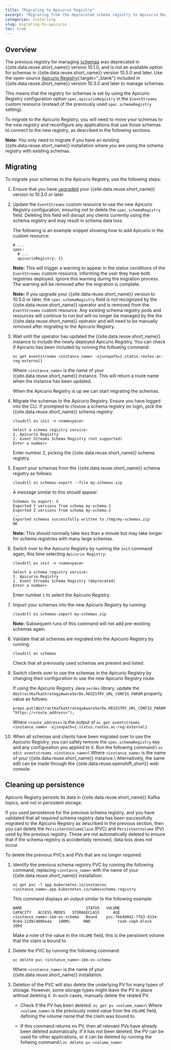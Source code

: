 ```yaml
---
title: "Migrating to Apicurio Registry"
excerpt: "Migrating from the deprecated schema registry to Apicurio Registry."
categories: installing
slug: migrating-to-apicurio
toc: true
---
```


## Overview

The previous registry for managing [schemas](../../schemas/overview/) was deprecated in {{site.data.reuse.short_name}} version 10.1.0, and is not an available option for schemas in {{site.data.reuse.short_name}} version 10.5.0 and later. Use the open-source [Apicurio Registry](https://www.apicur.io/registry/docs/apicurio-registry/2.3.x/index.html){:target="_blank"} included in {{site.data.reuse.short_name}} version 10.3.0 and later to manage schemas.

This means that the registry for schemas is set by using the Apicurio Registry configuration option `spec.apicurioRegistry` in the `EventStreams` custom resource (instead of the previously used `spec.schemaRegistry` setting).

To migrate to the Apicurio Registry, you will need to move your schemas to the new registry and reconfigure any applications that use those schemas to connect to the new registry, as described in the following sections.

**Note:** You only need to migrate if you have an existing {{site.data.reuse.short_name}} installation where you are using the schema registry with existing schemas.

## Migrating

To migrate your schemas to the Apicurio Registry, use the following steps:

1. Ensure that you have [upgraded](../../installing/upgrading/) your {{site.data.reuse.short_name}} version to 10.3.0 or later.
2. Update the `EventStreams` custom resource to use the new Apicurio Registry configuration, ensuring not to delete the `spec.schemaRegistry` field. Deleting this field will disrupt any clients currently using the schema registry and may result in schema data loss.

   The following is an example snippet showing how to add Apicurio in the custom resource:

   ```
   # ...
   spec:
     # ...
     apicurioRegistry: {}
   ```

   **Note:** This will trigger a warning to appear in the status conditions of the `EventStreams` custom resource, informing the user they have both registries deployed. Ignore this warning during the migration process. The warning will be removed after the migration is complete.

   **Note:** If you upgrade your {{site.data.reuse.short_name}} version to 10.5.0 or later, the `spec.schemaRegistry` field is not recognized by the {{site.data.reuse.short_name}} operator and is removed from the `EventStreams` custom resource. Any existing schema registry pods and resources will continue to run but will no longer be managed by the the {{site.data.reuse.short_name}} operator and will need to be manually removed after migrating to the Apicurio Registry.

3. Wait until the operator has updated the {{site.data.reuse.short_name}} instance to include the newly deployed Apicurio Registry. You can check if Apicurio has been included by running the following command:

   `oc get eventstreams <instance_name> -ojsonpath={.status.routes.ac-reg-external}`

   Where `<instance_name>` is the name of your {{site.data.reuse.short_name}} instance. This will return a route name when the instance has been updated.

   When the Apicurio Registry is up we can start migrating the schemas.

4. Migrate the schemas to the Apicurio Registry. Ensure you have logged into the CLI. If prompted to choose a schema registry on login, pick the {{site.data.reuse.short_name}} schema registry:

   ```
   cloudctl es init -n <namespace>

   Select a schema registry service:
   1. Apicurio Registry
   2. Event Streams Schema Registry (not supported)
   Enter a number>
   ```

   Enter number 2, picking the {{site.data.reuse.short_name}} schema registry.

5. Export your schemas from the {{site.data.reuse.short_name}} schema registry as follows:

   `cloudctl es schemas-export --file my-schemas.zip`

   A message similar to this should appear:
   ```
   Schemas to export: X
   Exported Y versions from schema my-schema-1
   Exported Z versions from schema my-schema-2
   ...
   Exported schemas successfully written to /tmp/my-schemas.zip
   OK
   ```
   **Note:** This should normally take less than a minute but may take longer for schema registries with many large schemas.

6. Switch over to the Apicurio Registry by running the `init` command again, this time selecting `Apicurio Registry`:

   ```
   cloudctl es init -n <namespace>

   Select a schema registry service:
   1. Apicurio Registry
   2. Event Streams Schema Registry (deprecated)
   Enter a number>
   ```
   Enter number `1` to select the Apicurio Registry.

7. Import your schemas into the new Apicurio Registry by running:

   `cloudctl es schemas-import my-schemas.zip`

   **Note:** Subsequent runs of this command will not add pre-existing schemas again.

8. Validate that all schemas are migrated into the Apicurio Registry by running:

   `cloudctl es schemas`

   Check that all previously used schemas are present and listed.

9. Switch clients over to use the schemas in the Apicurio Registry by changing their configuration to use the new Apicurio Registry route.

   If using the Apicurio Registry Java `serdes` library, update the `AbstractKafkaStrategyAwareSerDe.REGISTRY_URL_CONFIG_PARAM` property value as follows:
   ```
   props.put(AbstractKafkaStrategyAwareSerDe.REGISTRY_URL_CONFIG_PARAM, "https://<route_address>");
   ```
   Where `<route_address>` is the output of `oc get eventstreams <instance_name> -ojsonpath={.status.routes.ac-reg-external}`

10. When all schemas and clients have been migrated over to use the Apicurio Registry, you can safely remove the `spec.schemaRegistry` key and any configuration you applied to it. Run the following command:\\
   `oc edit eventstreams <instance_name>`\\
   Where `<instance_name>` is the name of your {{site.data.reuse.short_name}} instance.\\
   Alternatively, the same edit can be made through the {{site.data.reuse.openshift_short}} web console.


## Cleaning up persistence

Apicurio Registry persists its data in {{site.data.reuse.short_name}} Kafka topics, and not in persistent storage.

If you used persistence for the previous schema registry, and you have validated that all required schema registry data has been successfully migrated to the Apicurio Registry as described in the previous section, then you can delete the `PersistentVolumeClaim` (PVC) and `PersistentVolume` (PV) used by the previous registry. These are not automatically deleted to ensure that if the schema registry is accidentally removed, data loss does not occur.

To delete the previous PVCs and PVs that are no longer required:

1. Identify the previous schema registry PVC by running the following command, replacing `<instance_name>` with the name of your {{site.data.reuse.short_name}} installation:

   `oc get pvc -l app.kubernetes.io/instance=<instance_name>,app.kubernetes.io/name=schema-registry`

   This command displays an output similar to the following example:
   ```
   NAME                            STATUS   VOLUME                                     CAPACITY   ACCESS MODES   STORAGECLASS      AGE
   <instance_name>-ibm-es-schema   Bound    pvc-7bb4d042-7fb3-4334-9c64-12d9c4806e4a   100Mi      RWO            rook-ceph-block   100d
   ```
   Make a note of the value in the `VOLUME` field, this is the persistent volume that the claim is bound to.

2. Delete the PVC by running the following command:

   `oc delete pvc <instance_name>-ibm-es-schema`

   Where `<instance_name>` is the name of your {{site.data.reuse.short_name}} installation.

3. Deletion of the PVC will also delete the underlying PV for many types of storage. However, some storage types might leave the PV in place without deleting it. In such cases, manually delete the related PV.

   - Check if the PV has been deleted:
   `oc get pv <volume_name>`\\
   Where `<volume_name>` is the previously noted value from the `VOLUME` field, defining the volume name that the claim was bound to.

   - If this command returns no PV, then all relevant PVs have already been deleted automatically. If it has not been deleted, the PV can be used for other applications, or it can be deleted by running the follwing command:\\
   `oc delete pv <volume_name>`
